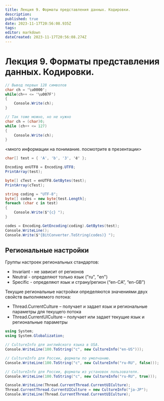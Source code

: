 ```yaml
---
title: Лекция 9. Форматы представления данных. Кодировки.
description: 
published: true
date: 2023-11-17T20:56:08.935Z
tags: 
editor: markdown
dateCreated: 2023-11-17T20:56:08.274Z
---
```


# Лекция 9. Форматы представления данных. Кодировки.

```cs
// Вывод первых 128 символов
char ch = '\u0000';
while(ch++ <= '\u007F')
{
	Console.Write(ch);
}

// Так тоже можно, но не нужно
char ch = (char)0;
while (ch++ <= 127)
{
	Console.Write(ch);
}
```

<много информации на понимание. посмотрите в презентации>

```cs
char[] test = { 'A', 'b', '3', 'ё' };

Encoding enUTF8 = Encoding.UTF8;
PrintArray(test);

byte[] cTest = enUTF8.GetBytes(test);
PrintArray(cTest);
```

```cs
string coding = "UTF-8";
byte[] codes = new byte[test.Length];
foreach (char c in test)
{
	Console.Write($"{c} ");
}

codes = Encoding.GetEncoding(coding).GetBytes(test);
Console.WriteLine();
Console.Write($"{BitConverter.ToString(codes)} ");
```

## Региональные настройки

Группы настроек региональных стандартов:
* Invariant - не зависит от регионов
* Neutral - определяют только язык ("ru", "en")
* Specific - определяют язык и страну/регион (“en-CA”, “en-GB”)

Текущие региональные настройки определяются значениями двух свойств выполняемого потока:
* Thread.CurrentCulture – получает и задает язык и региональные параметры для текущего потока 
* Thread.CurrentUICulture – получает или задает текущие язык и региональные параметры

```cs
using System;
using System.Globalization;

// CultureInfo для английского языка в USA.
Console.WriteLine(100.ToString("c", new CultureInfo("en-US")));

// CultureInfo для России, форматы по умолчанию.
Console.WriteLine(100.ToString("c", new CultureInfo("ru-RU", false)));

// CultureInfo для России, форматы из установок пользователя.
Console.WriteLine(100.ToString("c", new CultureInfo("ru-RU", true)));
```

```cs
Console.WriteLine(Thread.CurrentThread.CurrentUICulture);
Thread.CurrentThread.CurrentUICulture = new CultureInfo("ja-JP");
Console.WriteLine(Thread.CurrentThread.CurrentUICulture);
```

